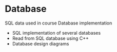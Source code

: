 # Database
SQL data used in course Database implementation

- SQL implementation of several databases
- Read from SQL database using C++
- Database design diagrams
